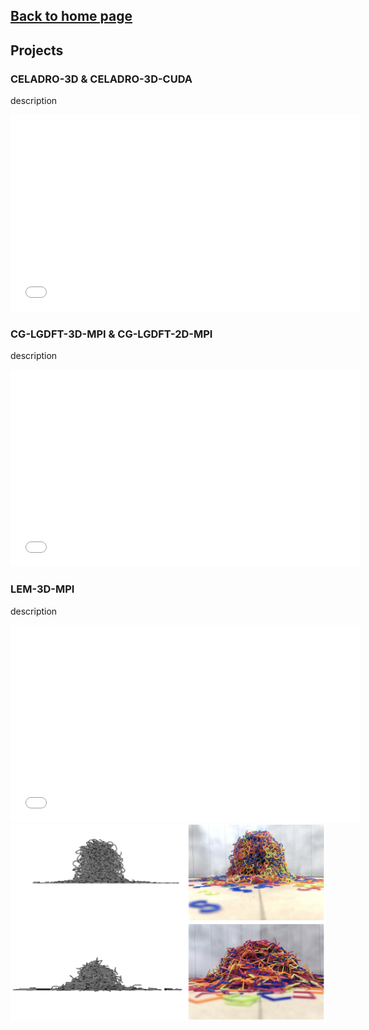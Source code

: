 ## [Back to home page](/index)

## Projects

### CELADRO-3D & CELADRO-3D-CUDA

description

<iframe width="560" height="315" src="/movies/3d_mpf_simulation.gif" frameborder="0" allowfullscreen></iframe>

### CG-LGDFT-3D-MPI & CG-LGDFT-2D-MPI

description

<iframe width="560" height="315" src="/movies/xsec.mov" frameborder="0" allowfullscreen></iframe>

### LEM-3D-MPI

description

<iframe width="560" height="315" src="/movies/Ng500s.mov" frameborder="0" allowfullscreen></iframe>
<img src="images/entangled.png" width="560" height="315">





